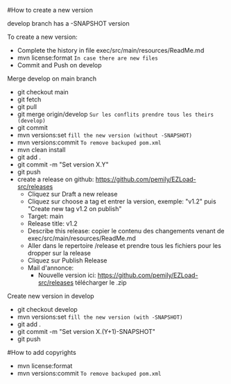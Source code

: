 #How to create a new version

develop branch has a -SNAPSHOT version

To create a new version:

* Complete the history in file exec/src/main/resources/ReadMe.md
* mvn license:format `In case there are new files`
* Commit and Push on develop

Merge develop on main branch
* git checkout main
* git fetch
* git pull
* git merge origin/develop `Sur les conflits prendre tous les theirs (develop)`
* git commit
* mvn versions:set `fill the new version (without -SNAPSHOT)`
* mvn versions:commit `To remove backuped pom.xml`
* mvn clean install
* git add . 
* git commit -m "Set version X.Y"
* git push
* create a release on github: https://github.com/pemily/EZLoad-src/releases
  * Cliquez sur Draft a new release
  * Cliquez sur choose a tag et entrer la version, exemple: "v1.2" puis "Create new tag v1.2 on publish"
  * Target: main
  * Release title: v1.2
  * Describe this release: copier le contenu des changements venant de exec/src/main/resources/ReadMe.md
  * Aller dans le repertoire /release et prendre tous les fichiers pour les dropper sur la release
  * Cliquez sur Publish Release
  * Mail d'annonce:
    * Nouvelle version ici: https://github.com/pemily/EZLoad-src/releases télécharger le .zip

Create new version in develop
* git checkout develop
* mvn versions:set `fill the new version (with -SNAPSHOT)`
* git add .
* git commit -m "Set version X.(Y+1)-SNAPSHOT"
* git push
 

#How to add copyrights
* mvn license:format 
* mvn versions:commit `To remove backuped pom.xml`
